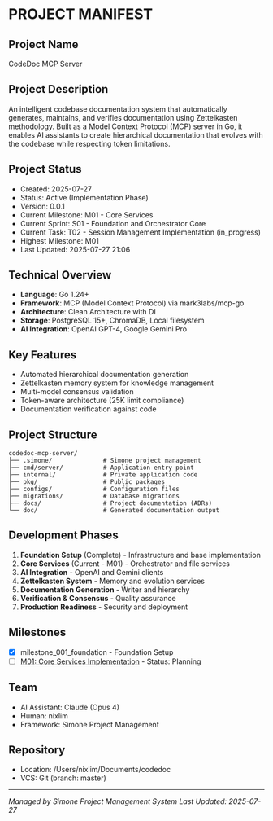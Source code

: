 # PROJECT MANIFEST

## Project Name
CodeDoc MCP Server

## Project Description
An intelligent codebase documentation system that automatically generates, maintains, and verifies documentation using Zettelkasten methodology. Built as a Model Context Protocol (MCP) server in Go, it enables AI assistants to create hierarchical documentation that evolves with the codebase while respecting token limitations.

## Project Status
- Created: 2025-07-27
- Status: Active (Implementation Phase)
- Version: 0.0.1
- Current Milestone: M01 - Core Services
- Current Sprint: S01 - Foundation and Orchestrator Core
- Current Task: T02 - Session Management Implementation (in_progress)
- Highest Milestone: M01
- Last Updated: 2025-07-27 21:06

## Technical Overview
- **Language**: Go 1.24+
- **Framework**: MCP (Model Context Protocol) via mark3labs/mcp-go
- **Architecture**: Clean Architecture with DI
- **Storage**: PostgreSQL 15+, ChromaDB, Local filesystem
- **AI Integration**: OpenAI GPT-4, Google Gemini Pro

## Key Features
- Automated hierarchical documentation generation
- Zettelkasten memory system for knowledge management
- Multi-model consensus validation
- Token-aware architecture (25K limit compliance)
- Documentation verification against code

## Project Structure
```
codedoc-mcp-server/
├── .simone/              # Simone project management
├── cmd/server/           # Application entry point
├── internal/             # Private application code
├── pkg/                  # Public packages
├── configs/              # Configuration files
├── migrations/           # Database migrations
├── docs/                 # Project documentation (ADRs)
└── doc/                  # Generated documentation output
```

## Development Phases
1. **Foundation Setup** (Complete) - Infrastructure and base implementation
2. **Core Services** (Current - M01) - Orchestrator and file services
3. **AI Integration** - OpenAI and Gemini clients
4. **Zettelkasten System** - Memory and evolution services
5. **Documentation Generation** - Writer and hierarchy
6. **Verification & Consensus** - Quality assurance
7. **Production Readiness** - Security and deployment

## Milestones
- [x] milestone_001_foundation - Foundation Setup
- [ ] [M01: Core Services Implementation](02_REQUIREMENTS/M01_Core_Services/M01_milestone_meta.md) - Status: Planning

## Team
- AI Assistant: Claude (Opus 4)
- Human: nixlim
- Framework: Simone Project Management

## Repository
- Location: /Users/nixlim/Documents/codedoc
- VCS: Git (branch: master)

---
*Managed by Simone Project Management System*
*Last Updated: 2025-07-27*
